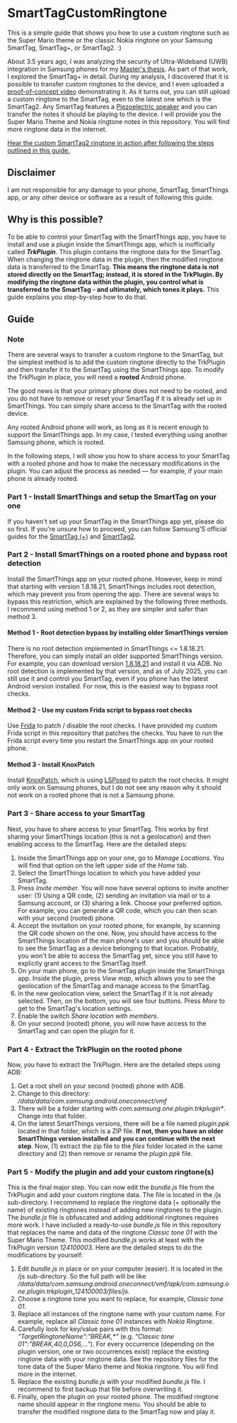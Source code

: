 # SmartTagCustomRingtone
This is a simple guide that shows you how to use a custom ringtone such as the Super Mario theme or the classic Nokia ringtone on your Samsung SmartTag, SmartTag+, or SmartTag2. :)

About 3.5 years ago, I was analyzing the security of Ultra-Wideband (UWB) integration in Samsung phones for my [Master's thesis](https://tuprints.ulb.tu-darmstadt.de/24378/1/Thesis_Martin_Heyden_Final.pdf). As part of that work, I explored the SmartTag+ in detail. During my analysis, I discovered that it is possible to transfer custom ringtones to the device, and I even uploaded a [proof-of-concept video](https://www.youtube.com/watch?v=W5EczljLdPs) demonstrating it. As it turns out, you can still upload a custom ringtone to the SmartTag, even to the latest one which is the SmartTag2. Any SmartTag features a [Piezoelectric speaker](https://en.wikipedia.org/wiki/Piezoelectric_speaker) and you can transfer the notes it should be playing to the device. I will provide you the Super Mario Theme and Nokia ringtone notes in this repository. You will find more ringtone data in the internet. 

[Hear the custom SmartTag2 ringtone in action after following the steps outlined in this guide.](https://youtu.be/Qq_I29kgmC8)


## Disclaimer
I am not responsible for any damage to your phone, SmartTag, SmartThings app, or any other device or software as a result of following this guide.

## Why is this possible?
To be able to control your SmartTag with the SmartThings app, you have to install and use a plugin inside the SmartThings app, which is inofficially called <b><i>TrkPlugin</i></b>. This plugin contains the ringtone data for the SmartTag. When changing the ringtone data in the plugin, then the modified ringtone data is transferred to the SmartTag. <b>This means the ringtone data is not stored directly on the SmartTag; instead, it is stored in the TrkPlugin. By modifying the ringtone data within the plugin, you control what is transferred to the SmartTag - and ultimately, which tones it plays.</b> This guide explains you step-by-step how to do that.

## Guide
### Note
There are several ways to transfer a custom ringtone to the SmartTag, but the simplest method is to add the custom ringtone directly to the TrkPlugin and then transfer it to the SmartTag using the SmartThings app. To modify the TrkPlugin in place, you will need a <b>rooted</b> Android phone.

The good news is that your primary phone does not need to be rooted, and you do not have to remove or reset your SmartTag if it is already set up in SmartThings. You can simply share access to the SmartTag with the rooted device.

Any rooted Android phone will work, as long as it is recent enough to support the SmartThings app. In my case, I tested everything using another Samsung phone, which is rooted.

In the following steps, I will show you how to share access to your SmartTag with a rooted phone and how to make the necessary modifications in the plugin. You can adjust the process as needed — for example, if your main phone is already rooted.

### Part 1 - Install SmartThings and setup the SmartTag on your one
If you haven't set up your SmartTag in the SmartThings app yet, please do so first. If you're unsure how to proceed, you can follow Samsung'S official guides for the [SmartTag (+)](https://www.samsung.com/us/support/answer/ANS00088244/) and [SmartTag2](https://www.samsung.com/ae/support/mobile-devices/how-to-pair-smart-tag-2-with-your-mobile-device/).


### Part 2 - Install SmartThings on a rooted phone and bypass root detection
Install the SmartThings app on your rooted phone. However, keep in mind that starting with version 1.8.18.21, SmartThings includes root detection, which may prevent you from opening the app. There are several ways to bypass this restriction, which are explained by the following three methods. I recommend using method 1 or 2, as they are simpler and safer than method 3.

#### Method 1 - Root detection bypass by installing older SmartThings version
There is no root detection implemented in SmartThings <= 1.8.18.21. Therefore, you can simply install an older supported SmartThings version. For example, you can download version [1.8.18.21](https://www.apkmirror.com/apk/samsung-electronics-co-ltd/samsung-smartthings-samsung-connect/samsung-smartthings-samsung-connect-1-8-18-21-release/) and install it via ADB. No root detection is implemented by that version, and as of July 2025, you can still use it and control you SmartTag, even if you phone has the latest Android version installed. For now, this is the easiest way to bypass root checks.

#### Method 2 - Use my custom Frida script to bypass root checks
Use [Frida](https://github.com/frida/frida) to patch / disable the root checks. I have provided my custom Frida script in this repository that patches the checks. You have to run the Frida script every time you restart the SmartThings app on your rooted phone.

#### Method 3 - Install KnoxPatch 
Install [KnoxPatch](https://github.com/salvogiangri/KnoxPatch), which is using [LSPosed](https://github.com/LSPosed/LSPosed) to patch the root checks. It might only work on Samsung phones, but I do not see any reason why it should not work on a rooted phone that is not a Samsung phone.

### Part 3 - Share access to your SmartTag
Next, you have to share access to your SmartTag. This works by first sharing your SmartThings location (this is not a geolocation) and then enabling access to the SmartTag. Here are the detailed steps:
1. Inside the SmartThings app on your one, go to <i>Manage Locations</i>. You will find that option on the left upper side of the <i>Home</i> tab.
2. Select the SmartThings location to which you have added your SmartTag.
3. Press <i>Invite member</i>. You will now have several options to invite another user: (1) Using a QR code, (2) sending an invitation via mail or to a Samsung account, or (3) sharing a link. Choose your preferred option. For example, you can generate a QR code, which you can then scan with your second (rooted) phone.
4. Accept the invitation on your rooted phone, for example, by scanning the QR code shown on the one. Now, you should have access to the SmartThings location of the main phone's user and you should be able to see the SmartTag as a device belonging to that location. Probably, you won't be able to access the SmartTag yet, since you still have to explictly grant access to the SmartTag itself.
5. On your main phone, go to the SmartTag plugin inside the SmartThings app. Inside the plugin, press <i>View map</i>, which allows you to see the geolocation of the SmartTag and manage access to the SmartTag.
6. In the new geolocation view, select the SmartTag if it is not already selected. Then, on the bottom, you will see four buttons. Press <i>More</i> to get to the SmartTag's location settings.
7. Enable the switch <i>Share location with members</i>.
8. On your second (rooted) phone, you will now have access to the SmartTag and can open the plugin for it. 

### Part 4 - Extract the TrkPlugin on the rooted phone
Now, you have to extract the TrkPlugin. Here are the detailed steps using ADB:
1. Get a root shell on your second (rooted) phone with ADB.
2. Change to this directory: <i>/data/data/com.samsung.android.oneconnect/vmf</i>
3. There will be a folder starting with <i>com.samsung.one.plugin.trkplugin*</i>. Change into that folder.
4. On the latest SmartThings versions, there will be a file named <i>plugin.ppk</i> located in that folder, which is a ZIP file. <b>If not, then you have an older SmartThings version installed and you can continue with the next step</b>. Now, (1) extract the zip file to the <i>files</i> folder located in the same directory and (2) then remove or rename the <i>plugin.ppk</i> file.

### Part 5 - Modify the plugin and add your custom ringtone(s)
This is the final major step. You can now edit the <i>bundle.js</i> file from the TrkPlugin and add your custom ringtone data. The file is located in the <i>/js</i> sub-directory. I recommend to replace the ringtone data (+ optionally the name) of existing ringtones instead of adding new ringtones to the plugin. The <i>bundle.js</i> file is obfuscated and adding additional ringtones requires more work. I have included a ready-to-use <i>bundle.js</i> file in this repository that replaces the name and data of the ringtone <i>Classic tone 01</i> with the Super Mario Theme. This modified <i>bundle.js</i> works at least with the TrkPlugin version <i>124100003</i>. Here are the detailed steps to do the modifications by yourself:
1. Edit <i>bundle.js</i> in place or on your computer (easier). It is located in the /js sub-directory. So the full path will be like <i>/data/data/com.samsung.android.oneconnect/vmf/apk/com.samsung.one.plugin.trkplugin_124100003/files/js</i>.
2. Choose a ringtone tone you want to replace, for example, <i>Classic tone 01</i>.
3. Replace all instances of the ringtone name with your custom name. For example, replace all <i>Classic tone 01</i> instances with <i>Nokia Ringtone</i>.
4. Carefully look for key/value pairs with this format: <i>"TargetRingtoneName":"BREAK,*"</i> (e.g. <i>"Classic tone 01":"BREAK,40,0,DS6,..."</i>). For every occurrence (depending on the plugin version, one or two occurrences exist) replace the existing ringtone data with your ringtone data. See the repository files for the tone data of the Super Mario theme and Nokia ringtone. You will find more in the internet.
5. Replace the existing <i>bundle.js</i> with your modified <i>bundle.js</i> file. I recommend to first backup that file before overwriting it.
6. Finally, open the plugin on your rooted phone. The modified ringtone name should appear in the ringtone menu. You should be able to transfer the modified ringtone data to the SmartTag now and play it.

